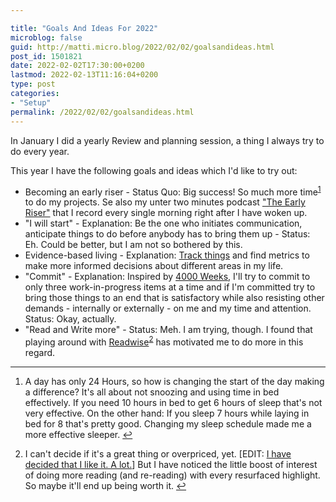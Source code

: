 ```yaml
---

title: "Goals And Ideas For 2022"
microblog: false
guid: http://matti.micro.blog/2022/02/02/goalsandideas.html
post_id: 1501821
date: 2022-02-02T17:30:00+0200
lastmod: 2022-02-13T11:16:04+0200
type: post
categories:
- "Setup"
permalink: /2022/02/02/goalsandideas.html
---
```

<p>In January I did a yearly Review and planning session, a thing I always try to do every year.</p>

<p>This year I have the following goals and ideas which I'd like to try out:</p>

<ul>
<li>Becoming an early riser - Status Quo: Big success! So much more time<sup><a href="#fn1-22434" id="fnr1-22434" title="see footnote" class="footnote">1</a></sup> to do my projects. Se also my unter two minutes podcast <a href="https://blog.martin-haehnel.de/categories/the-early-riser/">"The Early Riser"</a> that I record every single morning right after I have woken up.</li>
<li>"I will start" - Explanation: Be the one who initiates communication, anticipate things to do before anybody has to bring them up - Status: Eh. Could be better, but I am not so bothered by this.</li>
<li>Evidence-based living - Explanation: <a href="https://blog.martin-haehnel.de/2022/01/19/080216.html">Track things</a> and find metrics to make more informed decisions about different areas in my life.</li>
<li>"Commit" - Explanation: Inspired by <a href="https://www.oliverburkeman.com/books">4000 Weeks</a>, I'll try to commit to only three work-in-progress items at a time and if I'm committed try to bring those things to an end that is satisfactory while also resisting other demands - internally or externally - on me and my time and attention. Status: Okay, actually.</li>
<li>"Read and Write more" - Status: Meh. I am trying, though. I found that playing around with <a href="https://readwise.io">Readwise</a><sup><a href="#fn2-22434" id="fnr2-22434" title="see footnote" class="footnote">2</a></sup> has motivated me to do more in this regard.</li>
</ul>

<div class="footnotes">
<hr />
<ol>

<li id="fn1-22434">
<p>A day has only 24 Hours, so how is changing the start of the day making a difference? It's all about not snoozing and using time in bed effectively. If you need 10 hours in bed to get 6 hours of sleep that's not very effective. On the other hand: If you sleep 7 hours while laying in bed for 8 that's pretty good. Changing my sleep schedule made me a more effective sleeper. <a href="#fnr1-22434" title="return to article" class="reversefootnote">↩︎</a></p>
</li>

<li id="fn2-22434">
<p>I can't decide if it's a great thing or overpriced, yet. [EDIT: <a href="https://blog.martin-haehnel.de/2022/02/13/my-current-highlighting.html">I have decided that I like it. A lot.</a>] But I have noticed the little boost of interest of doing more reading (and re-reading) with every resurfaced highlight. So maybe it'll end up being worth it. <a href="#fnr2-22434" title="return to article" class="reversefootnote">↩︎</a></p>
</li>

</ol>
</div>
